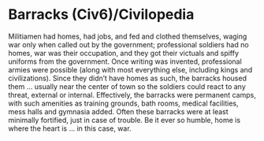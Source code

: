 # Barracks (Civ6)/Civilopedia

Militiamen had homes, had jobs, and fed and clothed themselves, waging war only when called out by the government; professional soldiers had no homes, war was their occupation, and they got their victuals and spiffy uniforms from the government. Once writing was invented, professional armies were possible (along with most everything else, including kings and civilizations). Since they didn’t have homes as such, the barracks housed them … usually near the center of town so the soldiers could react to any threat, external or internal. Effectively, the barracks were permanent camps, with such amenities as training grounds, bath rooms, medical facilities, mess halls and gymnasia added. Often these barracks were at least minimally fortified, just in case of trouble. Be it ever so humble, home is where the heart is … in this case, war.